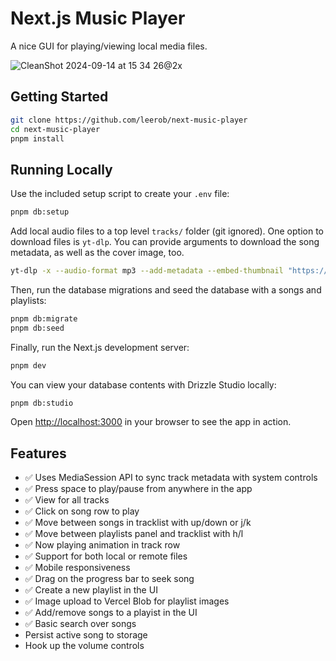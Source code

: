# Next.js Music Player

A nice GUI for playing/viewing local media files.

![CleanShot 2024-09-14 at 15 34 26@2x](https://github.com/user-attachments/assets/d1b747a4-bc0e-45fc-9df9-ecdba5fd0115)

<!-- https://next-tracks.vercel.app/ -->

## Getting Started

```bash
git clone https://github.com/leerob/next-music-player
cd next-music-player
pnpm install
```

## Running Locally

Use the included setup script to create your `.env` file:

```bash
pnpm db:setup
```

Add local audio files to a top level `tracks/` folder (git ignored). One option to download files is `yt-dlp`. You can provide arguments to download the song metadata, as well as the cover image, too.

```bash
yt-dlp -x --audio-format mp3 --add-metadata --embed-thumbnail "https://www.youtube.com/playlist?list=..."
```

Then, run the database migrations and seed the database with a songs and playlists:

```bash
pnpm db:migrate
pnpm db:seed
```

Finally, run the Next.js development server:

```bash
pnpm dev
```

You can view your database contents with Drizzle Studio locally:

```bash
pnpm db:studio
```

Open [http://localhost:3000](http://localhost:3000) in your browser to see the app in action.

## Features

- ✅ Uses MediaSession API to sync track metadata with system controls
- ✅ Press space to play/pause from anywhere in the app
- ✅ View for all tracks
- ✅ Click on song row to play
- ✅ Move between songs in tracklist with up/down or j/k
- ✅ Move between playlists panel and tracklist with h/l
- ✅ Now playing animation in track row
- ✅ Support for both local or remote files
- ✅ Mobile responsiveness
- ✅ Drag on the progress bar to seek song
- ✅ Create a new playlist in the UI
- ✅ Image upload to Vercel Blob for playlist images
- ✅ Add/remove songs to a playist in the UI
- ✅ Basic search over songs
- Persist active song to storage
- Hook up the volume controls
